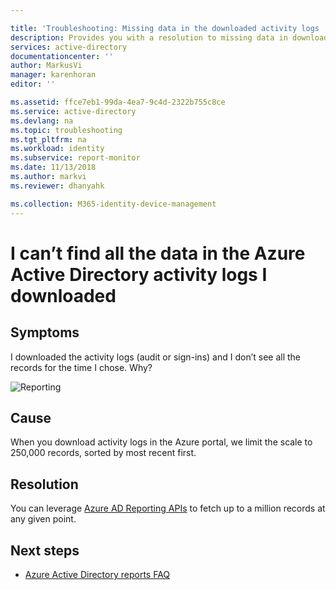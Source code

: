 ```yaml
---

title: 'Troubleshooting: Missing data in the downloaded activity logs | Microsoft Docs'
description: Provides you with a resolution to missing data in downloaded Azure Active Directory activity logs.
services: active-directory
documentationcenter: ''
author: MarkusVi
manager: karenhoran
editor: ''

ms.assetid: ffce7eb1-99da-4ea7-9c4d-2322b755c8ce
ms.service: active-directory
ms.devlang: na
ms.topic: troubleshooting
ms.tgt_pltfrm: na
ms.workload: identity
ms.subservice: report-monitor
ms.date: 11/13/2018
ms.author: markvi
ms.reviewer: dhanyahk

ms.collection: M365-identity-device-management
---
```


# I can’t find all the data in the Azure Active Directory activity logs I downloaded

## Symptoms

I downloaded the activity logs (audit or sign-ins) and I don’t see all the records for the time I chose. Why? 

 ![Reporting](./media/troubleshoot-missing-data-download/01.png)
 
## Cause

When you download activity logs in the Azure portal, we limit the scale to 250,000 records, sorted by most recent first. 

## Resolution

You can leverage [Azure AD Reporting APIs](concept-reporting-api.md) to fetch up to a million records at any given point.

## Next steps

* [Azure Active Directory reports FAQ](reports-faq.yml)

